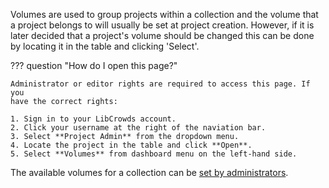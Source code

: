 Volumes are used to group projects within a collection and the volume that a
project belongs to will usually be set at project creation. However, if it is
later decided that a project's volume should be changed this can be done by
locating it in the table and clicking 'Select'.

??? question "How do I open this page?"

    Administrator or editor rights are required to access this page. If you
    have the correct rights:

    1. Sign in to your LibCrowds account.
    2. Click your username at the right of the naviation bar.
    3. Select **Project Admin** from the dropdown menu.
    4. Locate the project in the table and click **Open**.
    5. Select **Volumes** from dashboard menu on the left-hand side.

The available volumes for a collection can be
[set by administrators](/collections/volumes.md).
